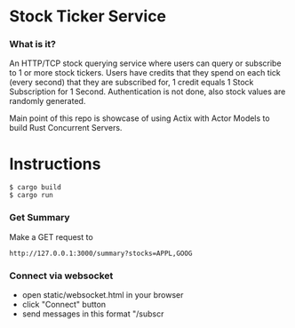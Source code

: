 # Stock Ticker Service

### What is it?

An HTTP/TCP stock querying service where users can query or subscribe to 1 or more stock tickers.
Users have credits that they spend on each tick (every second) that they are subscribed for, 1 credit equals 1 Stock Subscription for 1 Second.
Authentication is not done, also stock values are randomly generated.

Main point of this repo is showcase of using Actix with Actor Models to build Rust Concurrent Servers.

# Instructions

```shell
$ cargo build
$ cargo run
```

### Get Summary

Make a GET request to

```
http://127.0.0.1:3000/summary?stocks=APPL,GOOG
```

### Connect via websocket

- open static/websocket.html in your browser
- click "Connect" button
- send messages in this format "/subscr